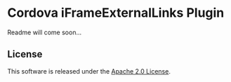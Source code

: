 Cordova iFrameExternalLinks Plugin
=======================================

Readme will come soon...

## License

This software is released under the [Apache 2.0 License](http://opensource.org/licenses/Apache-2.0).

